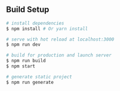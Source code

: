 <!--
 * @Author: vinc
 * @LastEditTime: 2020-10-13 09:53:41
-->

## Build Setup

``` bash
# install dependencies
$ npm install # Or yarn install

# serve with hot reload at localhost:3000
$ npm run dev

# build for production and launch server
$ npm run build
$ npm start

# generate static project
$ npm run generate
```
